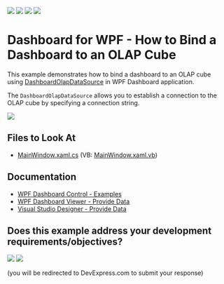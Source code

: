 <!-- default badges list -->
![](https://img.shields.io/endpoint?url=https://codecentral.devexpress.com/api/v1/VersionRange/137495781/22.2.2%2B)
[![](https://img.shields.io/badge/Open_in_DevExpress_Support_Center-FF7200?style=flat-square&logo=DevExpress&logoColor=white)](https://supportcenter.devexpress.com/ticket/details/T830572)
[![](https://img.shields.io/badge/📖_How_to_use_DevExpress_Examples-e9f6fc?style=flat-square)](https://docs.devexpress.com/GeneralInformation/403183)
[![](https://img.shields.io/badge/💬_Leave_Feedback-feecdd?style=flat-square)](#does-this-example-address-your-development-requirementsobjectives)
<!-- default badges end -->

# Dashboard for WPF - How to Bind a Dashboard to an OLAP Cube

This example demonstrates how to bind a dashboard to an OLAP cube using [DashboardOlapDataSource](
https://docs.devexpress.com/Dashboard/DevExpress.DashboardCommon.DashboardOlapDataSource) in WPF Dashboard 
application.

The `DashboardOlapDataSource` allows you to establish a connection to the OLAP cube by specifying a connection string.

![](./images/wpfdashboard-olapdataprovider.png)

<!-- default file list -->
## Files to Look At

* [MainWindow.xaml.cs](./CS/WpfDashboard_OlapDataProvider/MainWindow.xaml.cs) (VB: [MainWindow.xaml.vb](./VB/WpfDashboard_OlapDataProvider/MainWindow.xaml.vb))
<!-- default file list end -->
## Documentation
- [WPF Dashboard Control - Examples](https://docs.devexpress.com/Dashboard/400068/examples/wpf-control-examples)
- [WPF Dashboard Viewer - Provide Data](https://docs.devexpress.com/Dashboard/119901/wpf-viewer/providing-data)
- [Visual Studio Designer - Provide Data](https://docs.devexpress.com/Dashboard/18295/wpf-viewer/create-dashboards-in-the-visual-studio-designer/provide-data)
<!-- feedback -->
## Does this example address your development requirements/objectives?

[<img src="https://www.devexpress.com/support/examples/i/yes-button.svg"/>](https://www.devexpress.com/support/examples/survey.xml?utm_source=github&utm_campaign=wpf-dashboard-olap-data-provider&~~~was_helpful=yes) [<img src="https://www.devexpress.com/support/examples/i/no-button.svg"/>](https://www.devexpress.com/support/examples/survey.xml?utm_source=github&utm_campaign=wpf-dashboard-olap-data-provider&~~~was_helpful=no)

(you will be redirected to DevExpress.com to submit your response)
<!-- feedback end -->
